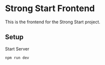 # Strong Start Frontend

This is the frontend for the Strong Start project.

## Setup

Start Server
```shell
npm run dev
```
